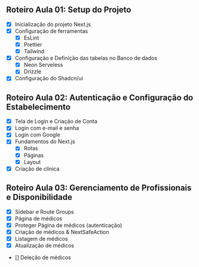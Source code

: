## Roteiro Aula 01: Setup do Projeto

- [x] Inicialização do projeto Next.js
- [x] Configuração de ferramentas
  - [x] EsLint
  - [x] Prettier
  - [x] Tailwind
- [x] Configuração e Definição das tabelas no Banco de dados
  - [x] Neon Serveless
  - [x] Drizzle
- [x] Configuração do Shadcn/ui

## Roteiro Aula 02: Autenticação e Configuração do Estabelecimento

- [x] Tela de Login e Criação de Conta
- [x] Login com e-mail e senha
- [x] Login com Google
- [x] Fundamentos do Next.js
  - [x] Rotas
  - [x] Páginas
  - [x] Layout
- [x] Criação de clínica

## Roteiro Aula 03: Gerenciamento de Profissionais e Disponibilidade

- [x] Sidebar e Route Groups
- [x] Página de médicos
- [x] Proteger Página de médicos (autenticação)
- [x] Criação de médicos & NextSafeAction
- [x] Listagem de médicos
- [x] Atualização de médicos
- [] Deleção de médicos
